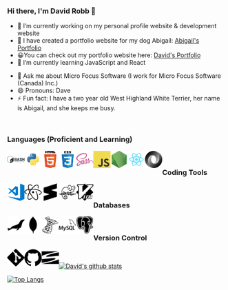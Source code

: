 ### Hi there, I'm David Robb 👋

<!--
**drobb2020/drobb2020** is a ✨ _special_ ✨ repository because its `README.md` (this file) appears on your GitHub profile.

Here are some ideas to get you started: -->

- 🔭 I’m currently working on my personal profile website & development website
- 🐶 I have created a portfolio website for my dog Abigail: [Abigail's Portfolio](https://abigailportfolio.netlify.app)
- 😀You can check out my portfolio website here: [David's Portfolio](https://davidrobb2021.tech/)
- 🌱 I’m currently learning JavaScript and React
<!-- - 👯 I’m looking to collaborate on ...
- 🤔 I’m looking for help with ...
- 💬 Ask me about ...
- 📫 How to reach me: drobb2011@gmail.com -->
- 💬 Ask me about Micro Focus Software (I work for Micro Focus Software (Canada) Inc.)
- 😄 Pronouns: Dave
- ⚡ Fun fact: I have a two year old West Highland White Terrier, her name is Abigail, and she keeps me busy.

<br />

### Languages (Proficient and Learning)

<img align="left" alt="bash" width="40px" src="https://raw.githubusercontent.com/github/explore/80688e429a7d4ef2fca1e82350fe8e3517d3494d/topics/bash/bash.png" />
<img align="left" alt="Python" width=40px src="https://raw.githubusercontent.com/github/explore/80688e429a7d4ef2fca1e82350fe8e3517d3494d/topics/python/python.png" />
<img align="left" alt="HTML5" width="40px" src="https://raw.githubusercontent.com/github/explore/80688e429a7d4ef2fca1e82350fe8e3517d3494d/topics/html/html.png" />
<img align="left" alt="CSS3" width="40px" src="https://raw.githubusercontent.com/github/explore/80688e429a7d4ef2fca1e82350fe8e3517d3494d/topics/css/css.png" />
<img align="left" alt="Sass" width="40px" src="https://raw.githubusercontent.com/github/explore/80688e429a7d4ef2fca1e82350fe8e3517d3494d/topics/sass/sass.png" />
<img align="left" alt="JavaScript" width="40px" src="https://raw.githubusercontent.com/github/explore/80688e429a7d4ef2fca1e82350fe8e3517d3494d/topics/javascript/javascript.png" />
<img align="left" alt="Node.js" width="40px" src="https://raw.githubusercontent.com/github/explore/80688e429a7d4ef2fca1e82350fe8e3517d3494d/topics/nodejs/nodejs.png" />
<img align="left" alt="React" width="40px" src="https://raw.githubusercontent.com/github/explore/80688e429a7d4ef2fca1e82350fe8e3517d3494d/topics/react/react.png" />
<img align="left" alt="json" width="40px" src="https://raw.githubusercontent.com/github/explore/80688e429a7d4ef2fca1e82350fe8e3517d3494d/topics/json/json.png" />

<br />

### Coding Tools
<img align="left" alt="Visual Studio Code" width="40px" src="https://raw.githubusercontent.com/github/explore/80688e429a7d4ef2fca1e82350fe8e3517d3494d/topics/visual-studio-code/visual-studio-code.png" />
<img align="left" alt="Atom" width="40px" src="./img/atom.svg" />
<img align="left" alt="Sublime Text" width="40px" src="./img/sublimetext.svg" />
<img align="left" alt="Notepad++" width="40px" src="./img/notepadplusplus.svg" />
<img align="left" alt="Vim" width="40px" src="./img/vim.svg" />

<br />

### Databases

<img align="left" alt="MariaDB" width="40px" src="./img/mariadb.svg" />
<img align="left" alt="MongoDB" width="40px" src="./img/mongodb.svg" />
<img align="left" alt="Microsoft SQL Server" width="40px" src="./img/microsoftsqlserver.svg" />
<img align="left" alt="mySQL" width="40px" src="./img/mysql.svg" />
<img align="left" alt="Postgres" width="40px" src="./img/postgresql.svg" />

<br />

### Version Control

<img align="left" alt="Git" width="40px" src="./img/git.svg" />
<img align="left" alt="GitHub" width="40px" src="./img/github.svg" />
<img align="left" alt="Subversion" width="40px" src="./img/subversion.svg" />

<br />

[![David's github stats](https://github-readme-stats.vercel.app/api?username=drobb2020)](https://github.com/drobb2020/github-readme-stats)

[![Top Langs](https://github-readme-stats.vercel.app/api/top-langs/?username=drobb2020&exclude_repo=github-readme-stats,drobb2020.github.io)](https://github.com/drobb2020/github-readme-stats)

[facebook]: https://www.facebook.com/david.robb.2012
[linkedin]: https://www.linkedin.com/in/david-robb-42436a20/
[twitter]: https://twitter.com/DavidRobb2
